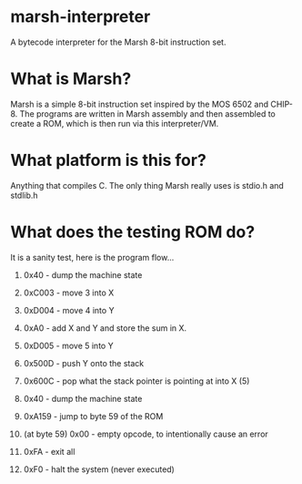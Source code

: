 # marsh-interpreter
A bytecode interpreter for the Marsh 8-bit instruction set.

# What is Marsh?
Marsh is a simple 8-bit instruction set inspired by the MOS 6502 and CHIP-8. The programs are written in Marsh assembly and then
assembled to create a ROM, which is then run via this interpreter/VM. 

# What platform is this for?
Anything that compiles C. The only thing Marsh really uses is stdio.h and stdlib.h

# What does the testing ROM do?
It is a sanity test, here is the program flow... 

1. 0x40 - dump the machine state
2. 0xC003 - move 3 into X
3. 0xD004 - move 4 into Y
4. 0xA0 - add X and Y and store the sum in X.
5. 0xD005 - move 5 into Y
6. 0x500D - push Y onto the stack
7. 0x600C - pop what the stack pointer is pointing at into X (5)
8. 0x40 - dump the machine state
9. 0xA159 - jump to byte 59 of the ROM

10. (at byte 59) 0x00 - empty opcode, to intentionally cause an error
11. 0xFA - exit all
12. 0xF0 - halt the system (never executed)
